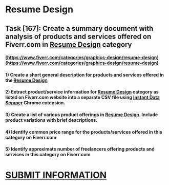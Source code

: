 # Resume Design
## Task [167]: Create a summary document with analysis of products and services offered on Fiverr.com in [Resume Design](https://www.fiverr.com/categories/graphics-design/resume-design) category
#### [https://www.fiverr.com/categories/graphics-design/resume-design](https://www.fiverr.com/categories/graphics-design/resume-design)
#### 1) Create a short general description for products and services offered in the [Resume Design](https://www.fiverr.com/categories/graphics-design/resume-design)
#### 2) Extract product/service information for [Resume Design](https://www.fiverr.com/categories/graphics-design/resume-design) category as listed on Fiverr.com website into a separate CSV file using [Instant Data Scraper](https://chrome.google.com/webstore/detail/instant-data-scraper/ofaokhiedipichpaobibbnahnkdoiiah) Chrome extension.
#### 3) Create a list of various product offerings in [Resume Design](https://www.fiverr.com/categories/graphics-design/resume-design). Include product variations with brief descriptions.
#### 4) Identify common price range for the products/services offered in this category on Fiverr.com
#### 5) Identify approximate number of freelancers offering products and services in this category on Fiverr.com

# [SUBMIT INFORMATION](https://forms.office.com/r/8AEKjkLxKG)
